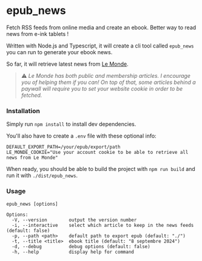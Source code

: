 # epub_news
Fetch RSS feeds from online media and create an ebook. Better way to read news from e-ink tablets !

Written with Node.js and Typescript, it will create a cli tool called `epub_news` you can run to generate your ebook news.

So far, it will retrieve latest news from [Le Monde](https://www.lemonde.fr/).

> ⚠️ _Le Monde has both public and membership articles. I encourage you of helping them if you can! On top of that, some articles behind a paywall will require you to set your website cookie in order to be fetched._

### Installation
Simply run `npm install` to install dev dependencies.

You'll also have to create a `.env` file with these optional info:
```env
DEFAULT_EXPORT_PATH=/your/epub/export/path
LE_MONDE_COOKIE="Use your account cookie to be able to retrieve all news from Le Monde"
```

When ready, you should be able to build the project with `npm run build` and run it with `./dist/epub_news`.

### Usage
```
epub_news [options]

Options:
  -V, --version        output the version number
  -i, --interactive    select which article to keep in the news feeds (default: false)
  -p, --path <path>    default path to export epub (default: "./")
  -t, --title <title>  ebook title (default: "8 septembre 2024")
  -d, --debug          debug options (default: false)
  -h, --help           display help for command
```